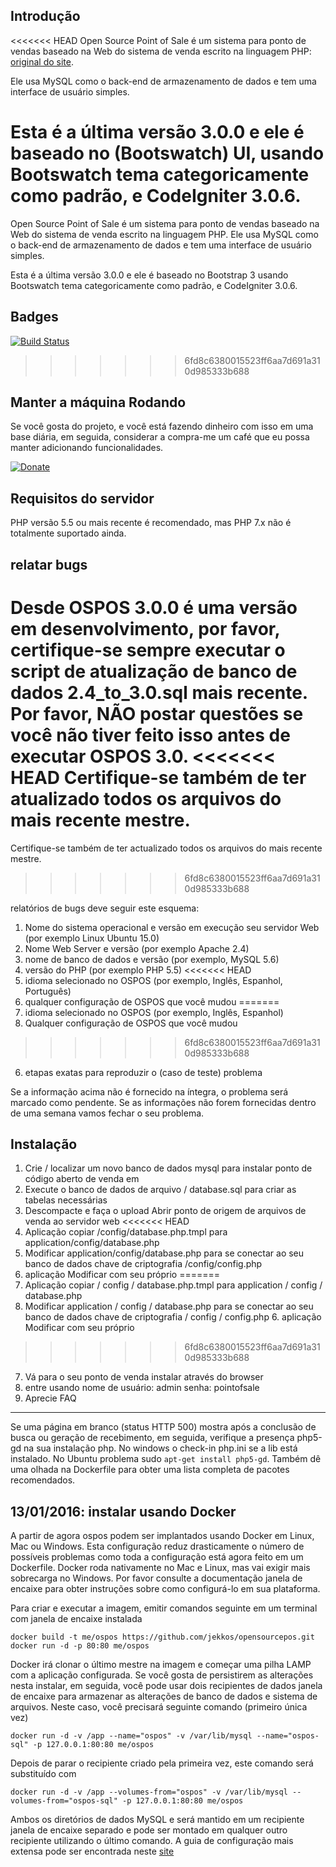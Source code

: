 Introdução
------------
<<<<<<< HEAD
Open Source Point of Sale é um sistema para ponto de vendas baseado na Web do sistema de venda escrito na linguagem PHP: [original do site](https://github.com/daN4cat/opensourcepos).

Ele usa MySQL como o back-end de armazenamento de dados e tem uma interface de usuário simples.

Esta é a última versão 3.0.0 e ele é baseado no (Bootswatch) UI, usando Bootswatch tema categoricamente como padrão, e CodeIgniter 3.0.6.
=======
Open Source Point of Sale é um sistema para ponto de vendas baseado na Web do sistema de venda escrito na linguagem PHP.
Ele usa MySQL como o back-end de armazenamento de dados e tem uma interface de usuário simples.

Esta é a última versão 3.0.0 e ele é baseado no Bootstrap 3 usando Bootswatch tema categoricamente como padrão, e CodeIgniter 3.0.6.

Badges
------
[![Build Status](https://travis-ci.org/jekkos/opensourcepos.svg?branch=master)](https://travis-ci.org/jekkos/opensourcepos)
>>>>>>> 6fd8c6380015523ff6aa7d691a310d985333b688

Manter a máquina Rodando
------------------------
Se você gosta do projeto, e você está fazendo dinheiro com isso em uma base diária, em seguida, considerar a compra-me um café que eu possa manter adicionando funcionalidades.

[![Donate](https://www.paypalobjects.com/en_US/i/btn/btn_donate_LG.gif)](https://www.paypal.com/cgi-bin/webscr?cmd=_s-xclick&hosted_button_id=MUN6AEG7NY6H8)

Requisitos do servidor
-------------------
PHP versão 5.5 ou mais recente é recomendado, mas PHP 7.x não é totalmente suportado ainda.

relatar bugs
--------------
Desde OSPOS 3.0.0 é uma versão em desenvolvimento, por favor, certifique-se sempre executar o script de atualização de banco de dados 2.4_to_3.0.sql mais recente.
Por favor, NÃO postar questões se você não tiver feito isso antes de executar OSPOS 3.0.
<<<<<<< HEAD
Certifique-se também de ter atualizado todos os arquivos do mais recente mestre.
=======
Certifique-se também de ter actualizado todos os arquivos do mais recente mestre.
>>>>>>> 6fd8c6380015523ff6aa7d691a310d985333b688

relatórios de bugs deve seguir este esquema:

1. Nome do sistema operacional e versão em execução seu servidor Web (por exemplo Linux Ubuntu 15.0)
2. Nome Web Server e versão (por exemplo Apache 2.4)
3. nome de banco de dados e versão (por exemplo, MySQL 5.6)
3. versão do PHP (por exemplo PHP 5.5)
<<<<<<< HEAD
4. idioma selecionado no OSPOS (por exemplo, Inglês, Espanhol, Português)
5. qualquer configuração de OSPOS que você mudou
=======
4. idioma selecionado no OSPOS (por exemplo, Inglês, Espanhol)
5. Qualquer configuração de OSPOS que você mudou
>>>>>>> 6fd8c6380015523ff6aa7d691a310d985333b688
6. etapas exatas para reproduzir o (caso de teste) problema

Se a informação acima não é fornecido na íntegra, o problema será marcado como pendente.
Se as informações não forem fornecidas dentro de uma semana vamos fechar o seu problema.

Instalação
------------
1. Crie / localizar um novo banco de dados mysql para instalar ponto de código aberto de venda em
2. Execute o banco de dados de arquivo / database.sql para criar as tabelas necessárias
3. Descompacte e faça o upload Abrir ponto de origem de arquivos de venda ao servidor web
<<<<<<< HEAD
4. Aplicação copiar /config/database.php.tmpl para application/config/database.php
5. Modificar application/config/database.php para se conectar ao seu banco de dados
chave de criptografia /config/config.php 
6. aplicação Modificar com seu próprio
=======
4. Aplicação copiar / config / database.php.tmpl para application / config / database.php
5. Modificar application / config / database.php para se conectar ao seu banco de dados
chave de criptografia / config / config.php 6. aplicação Modificar com seu próprio
>>>>>>> 6fd8c6380015523ff6aa7d691a310d985333b688
7. Vá para o seu ponto de venda instalar através do browser
8. entre usando
nome de usuário: admin
senha: pointofsale
9. Aprecie
FAQ
---
Se uma página em branco (status HTTP 500) mostra após a conclusão de busca ou geração de recebimento, em seguida, verifique a presença php5-gd na sua instalação php. No windows o check-in php.ini se a lib está instalado. No Ubuntu problema sudo `apt-get install php5-gd`. Também dê uma olhada na Dockerfile para obter uma lista completa de pacotes recomendados.

13/01/2016: instalar usando Docker
--------------------------------
A partir de agora ospos podem ser implantados usando Docker em Linux, Mac ou Windows. Esta configuração reduz drasticamente o número de possíveis problemas como toda a configuração está agora feito em um Dockerfile. Docker roda nativamente no Mac e Linux, mas vai exigir mais sobrecarga no Windows. Por favor consulte a documentação janela de encaixe para obter instruções sobre como configurá-lo em sua plataforma.

Para criar e executar a imagem, emitir comandos seguinte em um terminal com janela de encaixe instalada

    docker build -t me/ospos https://github.com/jekkos/opensourcepos.git
    docker run -d -p 80:80 me/ospos

Docker irá clonar o último mestre na imagem e começar uma pilha LAMP com a aplicação configurada. Se você gosta de persistirem as alterações nesta instalar, em seguida, você pode usar dois recipientes de dados janela de encaixe para armazenar as alterações de banco de dados e sistema de arquivos. Neste caso, você precisará seguinte comando (primeiro única vez)

    docker run -d -v /app --name="ospos" -v /var/lib/mysql --name="ospos-sql" -p 127.0.0.1:80:80 me/ospos


Depois de parar o recipiente criado pela primeira vez, este comando será substituído com

    docker run -d -v /app --volumes-from="ospos" -v /var/lib/mysql --volumes-from="ospos-sql" -p 127.0.0.1:80:80 me/ospos

Ambos os diretórios de dados MySQL e será mantido em um recipiente janela de encaixe separado e pode ser montado em qualquer outro recipiente utilizando o último comando. A guia de configuração mais extensa pode ser encontrada neste [site](http://www.opensourceposguide.com/guide/gettingstarted/installation)


